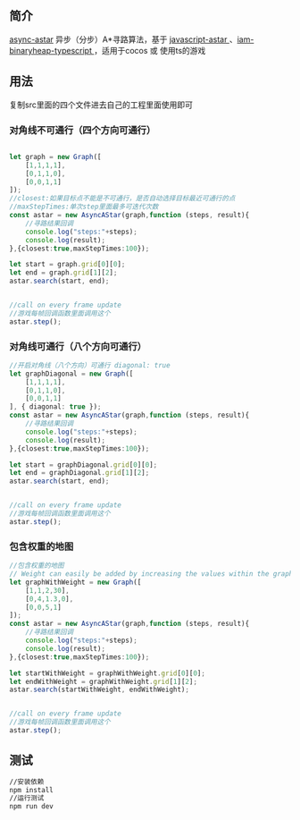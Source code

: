 ## 简介

[async-astar](https://github.com/cat9/async-astar) 异步（分步）A*寻路算法，基于 [javascript-astar
](https://github.com/bgrins/javascript-astar)、[iam-binaryheap-typescript
](https://github.com/dualface/iam-binaryheap-typescript)，适用于cocos 或 使用ts的游戏

## 用法
复制src里面的四个文件进去自己的工程里面使用即可


### 对角线不可通行（四个方向可通行）
```typescript

let graph = new Graph([
    [1,1,1,1],
    [0,1,1,0],
    [0,0,1,1]
]);
//closest:如果目标点不能是不可通行，是否自动选择目标最近可通行的点
//maxStepTimes:单次step里面最多可迭代次数
const astar = new AsyncAStar(graph,function (steps, result){
    //寻路结果回调
    console.log("steps:"+steps);
    console.log(result);
},{closest:true,maxStepTimes:100});

let start = graph.grid[0][0];
let end = graph.grid[1][2];
astar.search(start, end);


//call on every frame update
//游戏每帧回调函数里面调用这个
astar.step();

```

### 对角线可通行（八个方向可通行）
```typescript
//开启对角线（八个方向）可通行 diagonal: true
let graphDiagonal = new Graph([
    [1,1,1,1],
    [0,1,1,0],
    [0,0,1,1]
], { diagonal: true });
const astar = new AsyncAStar(graph,function (steps, result){
    //寻路结果回调
    console.log("steps:"+steps);
    console.log(result);
},{closest:true,maxStepTimes:100});

let start = graphDiagonal.grid[0][0];
let end = graphDiagonal.grid[1][2];
astar.search(start, end);


//call on every frame update
//游戏每帧回调函数里面调用这个
astar.step();

```
### 包含权重的地图
```typescript
//包含权重的地图
// Weight can easily be added by increasing the values within the graph, and where 0 is infinite (a wall)
let graphWithWeight = new Graph([
    [1,1,2,30],
    [0,4,1.3,0],
    [0,0,5,1]
]);
const astar = new AsyncAStar(graph,function (steps, result){
    //寻路结果回调
    console.log("steps:"+steps);
    console.log(result);
},{closest:true,maxStepTimes:100});

let startWithWeight = graphWithWeight.grid[0][0];
let endWithWeight = graphWithWeight.grid[1][2];
astar.search(startWithWeight, endWithWeight);


//call on every frame update
//游戏每帧回调函数里面调用这个
astar.step();

```

## 测试
```bash
//安装依赖
npm install
//运行测试
npm run dev

```
